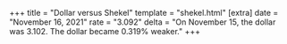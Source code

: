 +++
title = "Dollar versus Shekel"
template = "shekel.html"
[extra]
date = "November 16, 2021"
rate = "3.092"
delta = "On November 15, the dollar was 3.102. The dollar became 0.319% weaker."
+++
